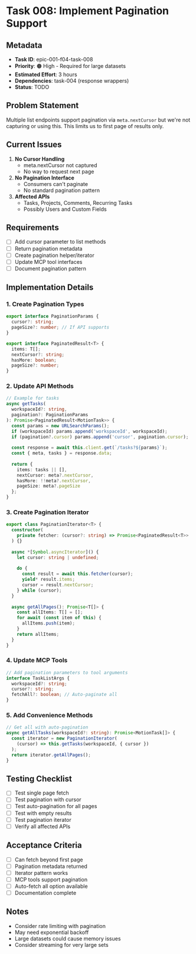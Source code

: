 # Task 008: Implement Pagination Support

## Metadata
- **Task ID**: epic-001-f04-task-008
- **Priority**: 🟠 High - Required for large datasets
- **Estimated Effort**: 3 hours
- **Dependencies**: task-004 (response wrappers)
- **Status**: TODO

## Problem Statement
Multiple list endpoints support pagination via `meta.nextCursor` but we're not capturing or using this. This limits us to first page of results only.

## Current Issues
1. **No Cursor Handling**
   - meta.nextCursor not captured
   - No way to request next page
2. **No Pagination Interface**
   - Consumers can't paginate
   - No standard pagination pattern
3. **Affected APIs**
   - Tasks, Projects, Comments, Recurring Tasks
   - Possibly Users and Custom Fields

## Requirements
- [ ] Add cursor parameter to list methods
- [ ] Return pagination metadata
- [ ] Create pagination helper/iterator
- [ ] Update MCP tool interfaces
- [ ] Document pagination pattern

## Implementation Details

### 1. Create Pagination Types
```typescript
export interface PaginationParams {
  cursor?: string;
  pageSize?: number; // If API supports
}

export interface PaginatedResult<T> {
  items: T[];
  nextCursor?: string;
  hasMore: boolean;
  pageSize?: number;
}
```

### 2. Update API Methods
```typescript
// Example for tasks
async getTasks(
  workspaceId?: string,
  pagination?: PaginationParams
): Promise<PaginatedResult<MotionTask>> {
  const params = new URLSearchParams();
  if (workspaceId) params.append('workspaceId', workspaceId);
  if (pagination?.cursor) params.append('cursor', pagination.cursor);
  
  const response = await this.client.get(`/tasks?${params}`);
  const { meta, tasks } = response.data;
  
  return {
    items: tasks || [],
    nextCursor: meta?.nextCursor,
    hasMore: !!meta?.nextCursor,
    pageSize: meta?.pageSize
  };
}
```

### 3. Create Pagination Iterator
```typescript
export class PaginationIterator<T> {
  constructor(
    private fetcher: (cursor?: string) => Promise<PaginatedResult<T>>
  ) {}
  
  async *[Symbol.asyncIterator]() {
    let cursor: string | undefined;
    
    do {
      const result = await this.fetcher(cursor);
      yield* result.items;
      cursor = result.nextCursor;
    } while (cursor);
  }
  
  async getAllPages(): Promise<T[]> {
    const allItems: T[] = [];
    for await (const item of this) {
      allItems.push(item);
    }
    return allItems;
  }
}
```

### 4. Update MCP Tools
```typescript
// Add pagination parameters to tool arguments
interface TaskListArgs {
  workspaceId?: string;
  cursor?: string;
  fetchAll?: boolean; // Auto-paginate all
}
```

### 5. Add Convenience Methods
```typescript
// Get all with auto-pagination
async getAllTasks(workspaceId?: string): Promise<MotionTask[]> {
  const iterator = new PaginationIterator(
    (cursor) => this.getTasks(workspaceId, { cursor })
  );
  return iterator.getAllPages();
}
```

## Testing Checklist
- [ ] Test single page fetch
- [ ] Test pagination with cursor
- [ ] Test auto-pagination for all pages
- [ ] Test with empty results
- [ ] Test pagination iterator
- [ ] Verify all affected APIs

## Acceptance Criteria
- [ ] Can fetch beyond first page
- [ ] Pagination metadata returned
- [ ] Iterator pattern works
- [ ] MCP tools support pagination
- [ ] Auto-fetch all option available
- [ ] Documentation complete

## Notes
- Consider rate limiting with pagination
- May need exponential backoff
- Large datasets could cause memory issues
- Consider streaming for very large sets